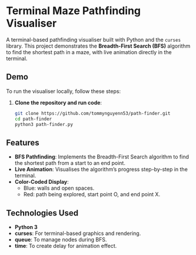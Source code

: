 # Terminal Maze Pathfinding Visualiser

A terminal-based pathfinding visualiser built with Python and the `curses` library. This project demonstrates the **Breadth-First Search (BFS)** algorithm to find the shortest path in a maze, with live animation directly in the terminal.

## Demo

To run the visualiser locally, follow these steps:

1. **Clone the repository and run code**:
   ```bash
   git clone https://github.com/tommynguyenn53/path-finder.git
   cd path-finder
   python3 path-finder.py

## Features
- **BFS Pathfinding**: Implements the Breadth-First Search algorithm to find the shortest path from a start to an end point.
- **Live Animation**: Visualises the algorithm’s progress step-by-step in the terminal.
- **Color-Coded Display**:
  - Blue: walls and open spaces. 
  - Red: path being explored, start point O, and end point X. 



## Technologies Used
- ****Python** 3**
- **curses**: For terminal-based graphics and rendering.
- **queue**: To manage nodes during BFS.
- **time**: To create delay for animation effect.

